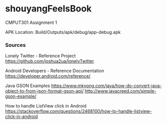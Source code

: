 # shouyangFeelsBook

CMPUT301 Assignment 1

APK Location: Build/Outputs/apk/debug/app-debug.apk


### Sources

Lonely Twitter - Reference Project
https://github.com/joshua2ua/lonelyTwitter

Android Developers - Reference Documentation
https://developer.android.com/reference/

Java GSON Examples
https://www.mkyong.com/java/how-do-convert-java-object-to-from-json-format-gson-api/
http://www.javacreed.com/simple-gson-example/

How to handle ListView click in Android
https://stackoverflow.com/questions/2468100/how-to-handle-listview-click-in-android